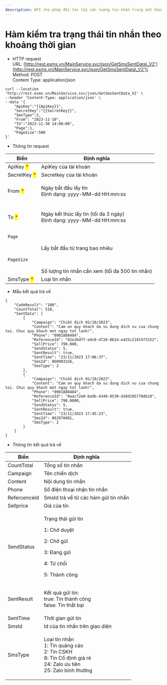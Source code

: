 ```yaml
---
description: API cho phép đối tác lấy sản lượng tin nhắn trong một khoảng thời gian
---
```


# Hàm kiểm tra trạng thái tin nhắn theo khoảng thời gian

* HTTP request\
  URL: [http://rest.esms.vn/MainService.svc/json/GetSmsSentData\_V2'](http://rest.esms.vn/MainService.svc/json/GetSmsSentData\_V2')\
  Method: POST\
  Content Type:  application/json

```
curl --location 'http://rest.esms.vn/MainService.svc/json/GetSmsSentData_V2' \
--header 'Content-Type: application/json' \
--data '{
    "ApiKey":"{{ApiKey}}",
    "SecretKey":"{{SecretKey}}",
    "SmsType":2,
    "From": "2023-11-10",
    "To":"2023-11-30 14:00:00",
    "Page":1,
    "PageSize":500
}'
```

* Thông tin request

| Biến                                         | Định nghĩa                                                                     |
| -------------------------------------------- | ------------------------------------------------------------------------------ |
| ApiKey <mark style="color:red;">\*</mark>    | ApiKey của tài khoản                                                           |
| SecretKey <mark style="color:red;">\*</mark> | Secretkey của tài khoản                                                        |
| From <mark style="color:red;">\*</mark>      | <p>Ngày bắt đầu lấy tin<br> Định dạng: yyyy-MM-dd HH:mm:ss</p>                 |
|                                              |                                                                                |
| To <mark style="color:red;">\*</mark>        | <p>Ngày kết thúc lấy tin (tối đa 3 ngày)<br>Định dạng: yyyy-MM-dd HH:mm:ss</p> |
| <pre><code>Page
</code></pre>                | Lấy bắt đầu từ trang bao nhiêu                                                 |
| <pre><code>PageSize
</code></pre>            | Số lượng tin nhắn cần xem (tối đa 500 tin nhắn)                                |
| SmsType <mark style="color:red;">\*</mark>   | Loại tin nhắn                                                                  |



* Mẫu kết quả trả về

```
{
    "CodeResult": "100",
    "CountTotal": 518,
    "SentData": [
        {
            "Campaign": "Chiến dịch 02/10/2023",
            "Content": "Cam on quy khach da su dung dich vu cua chung toi. Chuc quy khach mot ngay tot lanh!",
            "Phone": "0901888484",
            "ReferenceId": "02e26dff-edc0-4726-8614-e425c21915f3152",
            "SellPrice": 790.000,
            "SendStatus": 5,
            "SentResult": true,
            "SentTime": "23/11/2023 17:06:37",
            "SmsId": 860903326,
            "SmsType": 2
        },
        {
            "Campaign": "Chiến dịch 02/10/2023",
            "Content": "Cam on quy khach da su dung dich vu cua chung toi. Chuc quy khach mot ngay tot lanh!",
            "Phone": "0901888484",
            "ReferenceId": "0aac72e0-ba9b-4348-8530-d18d105778db18",
            "SellPrice": 790.0000,
            "SendStatus": 5,
            "SentResult": true,
            "SentTime": "23/11/2023 17:45:23",
            "SmsId": 862970481,
            "SmsType": 2
        }
    ]
}
```

* Thông tin kết quả trả về

| Biến         | Định nghĩa                                                                                                                   |
| ------------ | ---------------------------------------------------------------------------------------------------------------------------- |
| CountTotal   | Tổng số tin nhắn                                                                                                             |
| Campaign     | Tên chiến dịch                                                                                                               |
| Content      | Nội dung tin nhắn                                                                                                            |
| Phone        | Số điện thoại nhận tin nhắn                                                                                                  |
| RefercenceId | SmsId trả về từ các hàm gửi tin nhắn                                                                                         |
| Sellprice    | Giá của tin                                                                                                                  |
| SendStatus   | <p>Trạng thái gửi tin</p><p>1: Chờ duyệt</p><p>2: Chờ gửi</p><p>3: Đang gửi</p><p>4: Từ chối</p><p>5: Thành công</p>         |
| SentResult   | <p>Kết quả gửi tin:<br>true: Tin thành công<br>false: Tin thất bại</p>                                                       |
| SentTime     | Thời gian gửi tin                                                                                                            |
| SmsId        | Id của tin nhắn trên giao diện                                                                                               |
| SmsType      | <p>Loại tin nhắn<br>1: Tin quảng cáo<br>2: Tin CSKH<br>8: Tin Cố định giá rẻ<br>24: Zalo ưu tiên<br>25: Zalo bình thường</p> |
